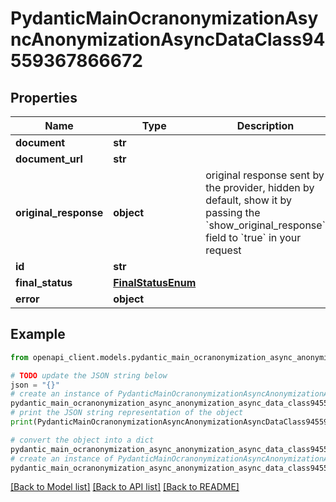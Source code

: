 # PydanticMainOcranonymizationAsyncAnonymizationAsyncDataClass94559367866672


## Properties

Name | Type | Description | Notes
------------ | ------------- | ------------- | -------------
**document** | **str** |  | 
**document_url** | **str** |  | 
**original_response** | **object** | original response sent by the provider, hidden by default, show it by passing the &#x60;show_original_response&#x60; field to &#x60;true&#x60; in your request | [optional] 
**id** | **str** |  | 
**final_status** | [**FinalStatusEnum**](FinalStatusEnum.md) |  | 
**error** | **object** |  | [optional] 

## Example

```python
from openapi_client.models.pydantic_main_ocranonymization_async_anonymization_async_data_class94559367866672 import PydanticMainOcranonymizationAsyncAnonymizationAsyncDataClass94559367866672

# TODO update the JSON string below
json = "{}"
# create an instance of PydanticMainOcranonymizationAsyncAnonymizationAsyncDataClass94559367866672 from a JSON string
pydantic_main_ocranonymization_async_anonymization_async_data_class94559367866672_instance = PydanticMainOcranonymizationAsyncAnonymizationAsyncDataClass94559367866672.from_json(json)
# print the JSON string representation of the object
print(PydanticMainOcranonymizationAsyncAnonymizationAsyncDataClass94559367866672.to_json())

# convert the object into a dict
pydantic_main_ocranonymization_async_anonymization_async_data_class94559367866672_dict = pydantic_main_ocranonymization_async_anonymization_async_data_class94559367866672_instance.to_dict()
# create an instance of PydanticMainOcranonymizationAsyncAnonymizationAsyncDataClass94559367866672 from a dict
pydantic_main_ocranonymization_async_anonymization_async_data_class94559367866672_form_dict = pydantic_main_ocranonymization_async_anonymization_async_data_class94559367866672.from_dict(pydantic_main_ocranonymization_async_anonymization_async_data_class94559367866672_dict)
```
[[Back to Model list]](../README.md#documentation-for-models) [[Back to API list]](../README.md#documentation-for-api-endpoints) [[Back to README]](../README.md)


